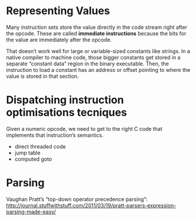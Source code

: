 # Representing Values
Many instruction sets store the value directly in the code stream right after the opcode. These are called **immediate instructions** because the bits for the value are immediately after the opcode.

That doesn’t work well for large or variable-sized constants like strings. In a native compiler to machine code, those bigger constants get stored in a separate “constant data” region in the binary executable. Then, the instruction to load a constant has an address or offset pointing to where the value is stored in that section.

# Dispatching instruction optimisations tecniques
Given a numeric opcode, we need to get to the right C code that implements that instruction’s semantics.
* direct threaded code
* jump table
* computed goto

# Parsing
Vaughan Pratt’s “top-down operator precedence parsing”: http://journal.stuffwithstuff.com/2011/03/19/pratt-parsers-expression-parsing-made-easy/
